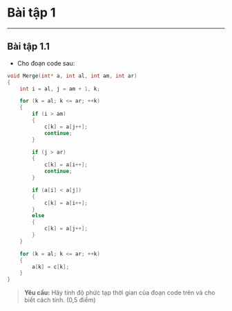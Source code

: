 # **Bài tập 1**

---

## Bài tập 1.1

* Cho đoạn code sau:

```c++
void Merge(int* a, int al, int am, int ar)
{
    int i = al, j = am + 1, k; 

    for (k = al; k <= ar; ++k) 
    {
        if (i > am)
        { 
            c[k] = a[j++]; 
            continue;
        } 

        if (j > ar) 
        {
            c[k] = a[i++]; 
            continue;
        } 

        if (a[i] < a[j]) 
        {
            c[k] = a[i++]; 
        }                  
        else
        {
            c[k] = a[j++]; 
        }
    }

    for (k = al; k <= ar; ++k) 
    {
        a[k] = c[k]; 
    }
}
```

> **Yêu cầu:** Hãy tính độ phức tạp thời gian của đoạn code trên và cho biết cách tính. (0,5 điểm)
